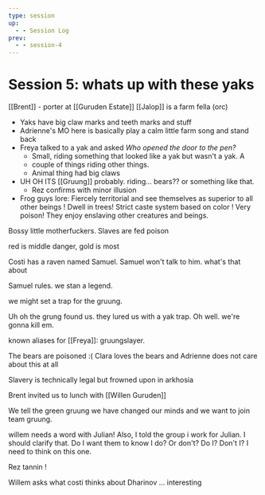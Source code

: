 ```yaml
---
type: session
up:
  - - Session Log
prev:
  - - session-4
---
```



# Session 5: whats up with these yaks

[[Brent]] - porter at [[Guruden Estate]]
[[Jalop]] is a farm fella (orc)

- Yaks have big claw marks and teeth marks and stuff 
- Adrienne's MO here is basically play a calm little farm song and stand back 
- Freya talked to a yak and asked *Who opened the door to the pen?*
	- Small, riding something that looked like a yak but wasn't a yak. A
	-  couple of things riding other things. 
	-  Animal thing had big claws 
- UH OH ITS [[Gruung]] probably. riding... bears?? or something like that. 
	- Rez confirms with minor illusion
- Frog guys lore: Fiercely territorial and see themselves as superior to all other beings ! Dwell in trees! Strict caste system based on color ! Very poison! They enjoy enslaving other creatures and beings. 

Bossy little motherfuckers. Slaves are fed poison 

red is middle danger, gold is most 

Costi has a raven named Samuel. Samuel won't talk to him. what's that about 

Samuel rules. we stan a legend. 

we might set a trap for the gruung. 

Uh oh the grung found us. they lured us with a yak trap. Oh well. we're gonna kill em. 

known aliases for [[Freya]]: gruungslayer.

The bears are poisoned :( Clara loves the bears and Adrienne does not care about this at all

Slavery is technically legal but frowned upon in arkhosia 

Brent invited us to lunch with [[Willen Guruden]] 

We tell the green gruung we have changed our minds and we want to join team gruung. 

willem needs a word with Julian! Also, I told the group i work for Julian. I should clarify that. Do I want them to know I do? Or don't? Do I? Don't I? I need to think on this one.

Rez tannin ! 

Willem asks what costi thinks about Dharinov
... interesting 



